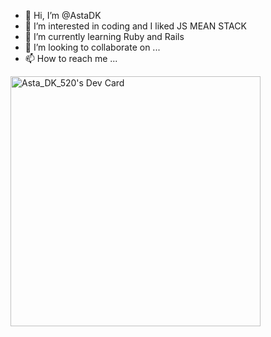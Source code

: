 - 👋 Hi, I’m @AstaDK
- 👀 I’m interested in coding and I liked JS MEAN STACK
- 🌱 I’m currently learning Ruby and Rails
- 💞️ I’m looking to collaborate on ...
- 📫 How to reach me ...

<!---
AstaDK/AstaDK is a ✨ special ✨ repository because its `README.md` (this file) appears on your GitHub profile.
You can click the Preview link to take a look at your changes.
--->
<a href="https://app.daily.dev/AstaDK"><img src="https://api.daily.dev/devcards/d2b263a10a06431fb76eb8e32666ec01.png?r=yaw" width="400" alt="Asta_DK_520's Dev Card"/></a>
